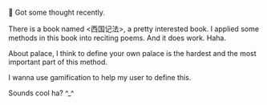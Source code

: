 :muscle: Got some thought recently.

There is a book named <西国记法>, a pretty interested book. I applied some methods in this book into reciting poems.
And it does work. Haha.

About palace, I think to define your own palace is the hardest and the most important part of this method.

I wanna use gamification to help my user to define this.

Sounds cool ha? ^_^
